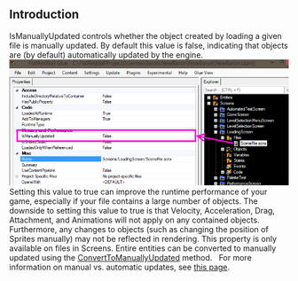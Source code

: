 ## Introduction

IsManuallyUpdated controls whether the object created by loading a given file is manually updated. By default this value is false, indicating that objects are (by default) automatically updated by the engine. ![IsManuallyUpdatedGlue.png](/media/migrated_media-IsManuallyUpdatedGlue.png) Setting this value to true can improve the runtime performance of your game, especially if your file contains a large number of objects. The downside to setting this value to true is that Velocity, Acceleration, Drag, Attachment, and Animations will not apply on any contained objects. Furthermore, any changes to objects (such as changing the position of Sprites manually) may not be reflected in rendering. This property is only available on files in Screens. Entire entities can be converted to manually updated using the [ConvertToManuallyUpdated](/documentation/tools/glue-reference/code/glue-reference-code-converttomanuallyupdated.md) method.   For more information on manual vs. automatic updates, see [this page](/frb/docs/index.php?title=FlatRedballXna:Tutorials:Manually_Updated_Objects.md "FlatRedballXna:Tutorials:Manually Updated Objects").
